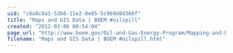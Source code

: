 ```yaml
---
uid: "c6a8c8a1-53b6-11e2-8e85-5c969d8d366f"
title: "Maps and GIS Data | BOEM #oilspill"
created: "2012-03-06 00:54:04"
page_url: "http://www.boem.gov/Oil-and-Gas-Energy-Program/Mapping-and-Data/Index.aspx"
filename: "Maps and GIS Data | BOEM #oilspill.html"
---
```

